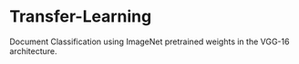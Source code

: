# Transfer-Learning
Document Classification using ImageNet pretrained weights in the VGG-16 architecture.
